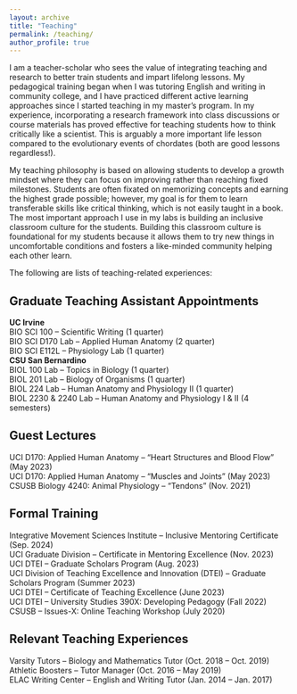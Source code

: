 ```yaml
---
layout: archive
title: "Teaching"
permalink: /teaching/
author_profile: true
---
```


I am a teacher-scholar who sees the value of integrating teaching and research to better train students and impart lifelong lessons. My pedagogical training began when I was tutoring English and writing in community college, and I have practiced different active learning approaches since I started teaching in my master’s program. In my experience, incorporating a research framework into class discussions or course materials has proved effective for teaching students how to think critically like a scientist. This is arguably a more important life lesson compared to the evolutionary events of chordates (both are good lessons regardless!).

My teaching philosophy is based on allowing students to develop a growth mindset where they can focus on improving rather than reaching fixed milestones. Students are often fixated on memorizing concepts and earning the highest grade possible; however, my goal is for them to learn transferable skills like critical thinking, which is not easily taught in a book. The most important approach I use in my labs is building an inclusive classroom culture for the students. Building this classroom culture is foundational for my students because it allows them to try new things in uncomfortable conditions and fosters a like-minded community helping each other learn.  

The following are lists of teaching-related experiences:
## Graduate Teaching Assistant Appointments  
**UC Irvine**  
BIO SCI 100 – Scientific Writing (1 quarter)  
BIO SCI D170 Lab – Applied Human Anatomy (2 quarter)  
BIO SCI E112L – Physiology Lab (1 quarter)  
**CSU San Bernardino**  
BIOL 100 Lab – Topics in Biology (1 quarter)  
BIOL 201 Lab – Biology of Organisms (1 quarter)  
BIOL 224 Lab – Human Anatomy and Physiology II (1 quarter)  
BIOL 2230 & 2240 Lab – Human Anatomy and Physiology I & II (4 semesters)  
## Guest Lectures  
UCI D170: Applied Human Anatomy – “Heart Structures and Blood Flow” (May 2023)  
UCI D170: Applied Human Anatomy – “Muscles and Joints” (May 2023)  
CSUSB Biology 4240: Animal Physiology – “Tendons” (Nov. 2021)  
## Formal Training  
Integrative Movement Sciences Institute – Inclusive Mentoring Certificate (Sep. 2024)  
UCI Graduate Division – Certificate in Mentoring Excellence	(Nov. 2023)  
UCI DTEI – Graduate Scholars Program (Aug. 2023)  
UCI Division of Teaching Excellence and Innovation (DTEI) – Graduate Scholars Program (Summer 2023)  
UCI DTEI – Certificate of Teaching Excellence (June 2023)  
UCI DTEI – University Studies 390X: Developing Pedagogy (Fall 2022)  
CSUSB – Issues-X: Online Teaching Workshop (July 2020)  
## Relevant Teaching Experiences  
Varsity Tutors – Biology and Mathematics Tutor (Oct. 2018 – Oct. 2019)  
Athletic Boosters – Tutor Manager (Oct. 2016 – May 2019)  
ELAC Writing Center – English and Writing Tutor (Jan. 2014 – Jan. 2017)
